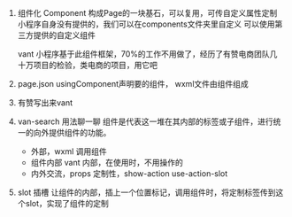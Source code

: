 1. 组件化
    Component 构成Page的一块基石，可以复用，可传自定义属性定制
    小程序自身没有提供的，我们可以在components文件夹里自定义
    可以使用第三方提供的自定义组件

    vant    小程序基于此组件框架，70%的工作不用做了，经历了有赞电商团队几十万项目的检验，类电商的项目，用它吧
2. page.json usingComponent声明要的组件，
    wxml文件由组件组成 
3. 有赞写出来vant
4. van-search 用法聊一聊
    组件是代表这一堆在其内部的标签或子组件，进行统一的向外提供组件的功能。
    - 外部，wxml 调用组件
    - 组件内部 vant 内部，在使用时，不用操作的
    - 内外交流，props
     定制性，show-action use-action-slot
5. slot 插槽
    让组件的内部，插上一个位置标记，调用组件时，将定制标签传到这个slot，实现了组件的定制